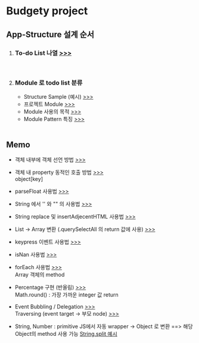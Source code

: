 <h1>Budgety project</h1>

<h2>App-Structure 설계 순서</h2>
<ol>
  <li>
    <h3>
      To-do List 나열
      <a href ="">
        >>>
      </a>
    </h3>
  </li><br/>
  <li>
    <h3>
      Module 로 todo list 분류
    </h3>
    <ul>
      <li>
        Structure Sample (예시)
        <a href=""> >>> </a>
      </li>
      <li>
        프로젝트 Module 
        <a href="">
          >>>
        </a>
      </li>
      <li>
        Module 사용의 목적
        <a href="">
          >>>
        </a>
      </li>
      <li>
        Module Pattern 특징
        <a href="">
          >>>
        </a>
      </li>
    </ul>
  </li><br/>
</ol>


<h2>Memo</h2>
<ul>
  <li>
    <p>
      객체 내부에 객체 선언 방법
      <a href=""> >>> </a>
    </p>   
  </li>
  <li>
    <p>
      객체 내 property 동적인 호출 방법
      <a href=""> >>> </a><br/>
      object[key]
    </p>   
  </li>
  <li>
    <p>
      parseFloat 사용법
      <a href=""> >>> </a><br/>
    </p>   
  </li>
  <li>
    <p>
      String 에서 '' 와 "" 의 사용법
      <a href=""> >>> </a><br/>
    </p>   
  </li>
  <li>
    <p>
      String replace 및 insertAdjecentHTML 사용법 
      <a href=""> >>> </a><br/>
    </p>   
  </li>
  <li>
    <p>
      List -> Array 변환 (.querySelectAll 의 return 값에 사용)
      <a href=""> >>> </a><br/>
    </p>   
  </li>
  <li>
    <p>
      keypress 이벤트 사용법
      <a href=""> >>> </a><br/>
    </p>   
  </li>
  <li>
    <p>
      isNan 사용법
      <a href=""> >>> </a><br/>
    </p>   
  </li>
  <li>
    <p>
      forEach 사용법
      <a href=""> >>> </a><br/>
      Array 객체의 method
    </p>   
  </li>
  <li>
    <p>
      Percentage 구현 (반올림)
      <a href=""> >>> </a><br/>
      Math.round() : 가장 가까운 integer 값 return
    </p>   
  </li>
  <li>
    <p>
      Event Bubbling / Delegation
      <a href=""> >>> </a><br/>
      Traversing (event target -> 부모 node)
      <a href=""> >>> </a><br/>
    </p>   
  </li>
  <li>
    <p>
      String, Number : primitive
      JS에서 자동 wrapper -> Object 로 변환
      ==> 해당 Object의 method 사용 가능
      <a href=""> String.split 예시 </a><br/>
    </p>   
  </li>
</ul>

